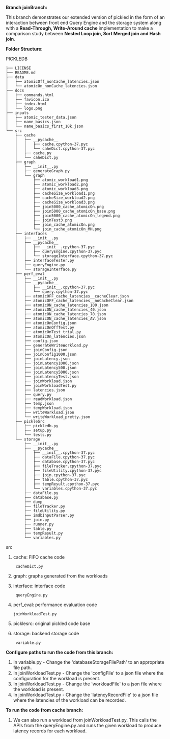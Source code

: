 **Branch joinBranch:**

This branch demonstrates our extended version of pickled in the form of an interaction between front end Query Engine and the storage system along with a **Read-Through, Write-Around cache** implementation to make a comparison study between **Nested Loop join, Sort Merged join and Hash join**.

**Folder Structure:**

PICKLEDB



```
├── LICENSE
├── README.md
├── data
│   ├── atomicOff_nonCache_latencies.json
│   └── atomicOn_nonCache_latencies.json
├── docs
│   ├── commands.html
│   ├── favicon.ico
│   ├── index.html
│   └── logo.png
├── inputs
│   ├── atomic_tester_data.json
│   ├── name_basics.json
│   └── name_basics_first_10k.json
└── src
    ├── cache
    │   ├── __pycache__
    │   │   ├── cache.cpython-37.pyc
    │   │   └── caheDict.cpython-37.pyc
    │   ├── cache.py
    │   └── caheDict.py
    ├── graph
    │   ├── __init__.py
    │   ├── generateGraph.py
    │   └── graph
    │       ├── atomic_workload1.png
    │       ├── atomic_workload2.png
    │       ├── atomic_workload3.png
    │       ├── cacheSize_workload1.png
    │       ├── cacheSize_workload2.png
    │       ├── cacheSize_workload3.png
    │       ├── join5000_cache_atomicOn.png
    │       ├── join5000_cache_atomicOn_base.png
    │       ├── join5000_cache_atomicOn_legend.png
    │       ├── joinTest3.png
    │       ├── join_cache_atomicOn.png
    │       └── join_cache_atomicOn_MH.png
    ├── interfaces
    │   ├── __init__.py
    │   ├── __pycache__
    │   │   ├── __init__.cpython-37.pyc
    │   │   ├── queryEngine.cpython-37.pyc
    │   │   └── storageInterface.cpython-37.pyc
    │   ├── interfaceTester.py
    │   ├── queryEngine.py
    │   └── storageInterface.py
    ├── perf_eval
    │   ├── __init__.py
    │   ├── __pycache__
    │   │   ├── __init__.cpython-37.pyc
    │   │   └── query.cpython-37.pyc
    │   ├── atomicOFF_cache_latencies__cacheClear.json
    │   ├── atomicOFF_cache_latencies__noCacheClear.json
    │   ├── atomicON_cache_latencies_100.json
    │   ├── atomicON_cache_latencies_40.json
    │   ├── atomicON_cache_latencies_70.json
    │   ├── atomicON_cache_latencies_AV.json
    │   ├── atomicOnConfig.json
    │   ├── atomicOnOffTest.py
    │   ├── atomicOnTest_trial.py
    │   ├── atomicOn_latencies.json
    │   ├── config.json
    │   ├── generateWriteWorkload.py
    │   ├── joinConfig.json
    │   ├── joinConfig1000.json
    │   ├── joinLatency.json
    │   ├── joinLatency1000.json
    │   ├── joinLatency500.json
    │   ├── joinLatency5000.json
    │   ├── joinLatencyTest.json
    │   ├── joinWorkload.json
    │   ├── joinWorkloadTest.py
    │   ├── latencies.json
    │   ├── query.py
    │   ├── readWorkload.json
    │   ├── temp.json
    │   ├── tempWorkload.json
    │   ├── writeWorkload.json
    │   └── writeWorkload_pretty.json
    ├── pickleSrc
    │   ├── pickledb.py
    │   ├── setup.py
    │   └── tests.py
    └── storage
        ├── __init__.py
        ├── __pycache__
        │   ├── __init__.cpython-37.pyc
        │   ├── dataFile.cpython-37.pyc
        │   ├── database.cpython-37.pyc
        │   ├── fileTracker.cpython-37.pyc
        │   ├── fileUtility.cpython-37.pyc
        │   ├── join.cpython-37.pyc
        │   ├── table.cpython-37.pyc
        │   ├── tempResult.cpython-37.pyc
        │   └── variables.cpython-37.pyc
        ├── dataFile.py
        ├── database.py
        ├── dump
        ├── fileTracker.py
        ├── fileUtility.py
        ├── imdbInputParser.py
        ├── join.py
        ├── runner.py
        ├── table.py
        ├── tempResult.py
        └── variables.py

```



src

1. cache: FIFO cache code

        cacheDict.py

2. graph: graphs generated from the workloads

3. interface: interface code

        queryEngine.py

4. perf\_eval: performance evaluation code

       joinWorkloadTest.py

5. picklesrc: original pickled code base

6. storage: backend storage code

        variable.py

**Configure paths to run the code from this branch:**

1. In variable.py - Change the &#39;databaseStorageFilePath&#39; to an appropriate file path.
2. In joinWorkloadTest.py - Change the &#39;configFile&#39; to a json file where the configuration for the workload is present.
3. In joinWorkloadTest.py - Change the &#39;workloadFile&#39; to a json file where the workload is present.
4. In joinWorkloadTest.py - Change the &#39;latencyRecordFile&#39; to a json file where the latencies of the workload can be recorded.

**To run the code from cache branch:**

1. We can also run a workload from joinWorkloadTest.py. This calls the APIs from the queryEngine.py and runs the given workload to produce latency records for each workload.